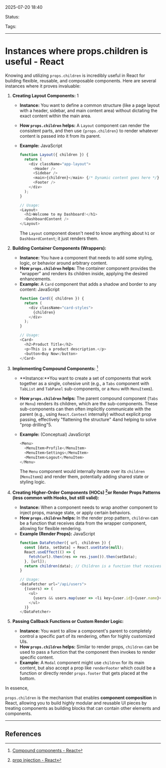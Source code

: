 
2025-07-20 18:40

Status:

Tags:

---
# Instances where props.children is useful - React
Knowing and utilizing `props.children` is incredibly useful in React for building flexible, reusable, and composable components. Here are several instances where it proves invaluable:

1.  **Creating Layout Components:** 1
    - **Instance:** You want to define a common structure (like a page layout with a header, sidebar, and main content area) without dictating the exact content within the main area.
    - **How `props.children` helps:** A `Layout` component can render the consistent parts, and then use `{props.children}` to render whatever content is passed into it from its parent.
        
    - **Example:**
        JavaScript
        ```js
        function Layout({ children }) {
          return (
            <div className="app-layout">
              <Header />
              <Sidebar />
              <main>{children}</main> {/* Dynamic content goes here */}
              <Footer />
            </div>
          );
        }
        
        // Usage:
        <Layout>
          <h1>Welcome to my Dashboard!</h1>
          <DashboardContent />
        </Layout>
        ```
        The `Layout` component doesn't need to know anything about `h1` or `DashboardContent`; it just renders them.
        
2. **Building Container Components (Wrappers):** 
    - **Instance:** You have a component that needs to add some styling, logic, or behavior around arbitrary content.
    - **How `props.children` helps:** The container component provides the "wrapper" and renders its children inside, applying the desired enhancements.
    - **Example:** A `Card` component that adds a shadow and border to any content:
        JavaScript
        ```js
        function Card({ children }) {
          return (
            <div className="card-styles">
              {children}
            </div>
          );
        }
        
        // Usage:
        <Card>
          <h2>Product Title</h2>
          <p>This is a product description.</p>
          <button>Buy Now</button>
        </Card>
        ```
        
3. **Implementing Compound Components:** [^1]
    - **Instance:**You want to create a set of components that work together as a single, cohesive unit (e.g., a `Tabs` component with `TabList` and `TabPanel` sub-components, or a `Menu` with `MenuItem`s). 
    - **How `props.children` helps:** The parent compound component (`Tabs` or `Menu`) renders its children, which are the sub-components. These sub-components can then often implicitly communicate with the parent (e.g., using
        `React.Context` internally) without explicit prop passing, effectively "flattening the structure" 4and helping to solve "prop drilling"5.
        
    - **Example:** (Conceptual)
        JavaScript
        ```js
        <Menu>
          <MenuItem>Profile</MenuItem>
          <MenuItem>Settings</MenuItem>
          <MenuItem>Logout</MenuItem>
        </Menu>
        ```
        The `Menu` component would internally iterate over its `children` (`MenuItem`s) and render them, potentially adding shared state or styling logic.
        
4. **Creating Higher-Order Components (HOCs) [^2]or Render Props Patterns (less common with Hooks, but still valid):**
    - **Instance:** When a component needs to wrap another component to inject props, manage state, or apply certain behaviors.
    - **How `props.children` helps:** In the render prop pattern, `children` can be a function that receives data from the wrapper component, allowing for flexible rendering.
    - **Example (Render Props):**
        JavaScript
        ```js
        function DataFetcher({ url, children }) {
          const [data, setData] = React.useState(null);
          React.useEffect(() => {
            fetch(url).then(res => res.json()).then(setData);
          }, [url]);
          return children(data); // Children is a function that receives data
        }
        
        // Usage:
        <DataFetcher url="/api/users">
          {(users) => (
            <ul>
              {users && users.map(user => <li key={user.id}>{user.name}</li>)}
            </ul>
          )}
        </DataFetcher>
        ```
        
5. **Passing Callback Functions or Custom Render Logic:**
    - **Instance:** You want to allow a component's parent to completely control a specific part of its rendering, often for highly customized UIs.
    - **How `props.children` helps:** Similar to render props, `children` can be used to pass a function that the component then invokes to render specific content.
    - **Example:** A `Modal` component might use `children` for its main content, but also accept a prop like `renderFooter` which could be a function or directly render `props.footer` that gets placed at the bottom.
        

In essence,

`props.children` is the mechanism that enables **component composition** in React, allowing you to build highly modular and reusable UI pieces by treating components as building blocks that can contain other elements and components. 

---
## References
[^1]: [Compound components - React](6%20-%20Main%20notes/Frontend/React/Compound%20components%20-%20React.md)
[^2]: [prop injection - React](prop%20injection%20-%20React) 